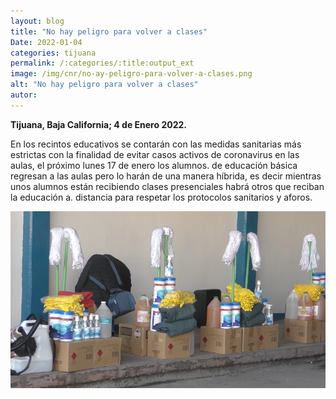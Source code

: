 ```yaml
---
layout: blog
title: "No hay peligro para volver a clases"
Date: 2022-01-04
categories: tijuana
permalink: /:categories/:title:output_ext
image: /img/cnr/no-ay-peligro-para-volver-a-clases.png
alt: "No hay peligro para volver a clases"
autor:
---
```


**Tijuana, Baja California; 4 de Enero 2022.** 

En los recintos educativos se contarán con las medidas sanitarias más estrictas con la finalidad de evitar casos activos de coronavirus en las aulas, el próximo lunes 17 de enero los alumnos.
de educación básica regresan a las aulas pero lo harán de una manera híbrida, es decir mientras unos alumnos están recibiendo clases presenciales habrá otros que reciban la educación a.
distancia para respetar los protocolos sanitarios y aforos.


<div id="carouselExampleSlidesOnly" class="carousel slide" data-ride="carousel">
  <div class="carousel-inner">
    <div class="carousel-item active">
       <img class="d-block w-100" src="/img/cnr/no-ay-peligro-para-volver-a-clases.png" loading="lazy"  alt="No hay peligro para volver a clases">
    </div>
  </div>
</div>